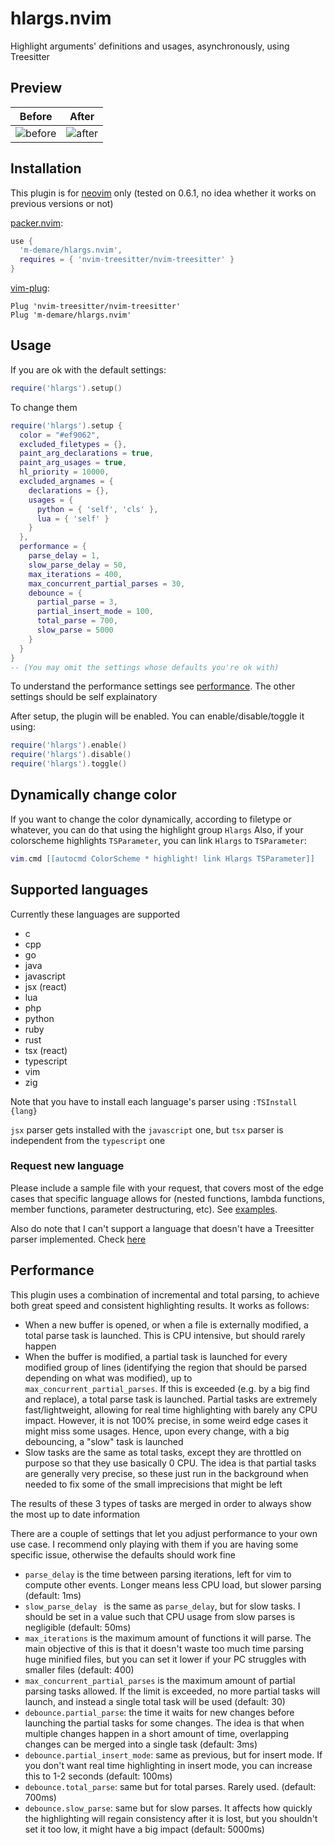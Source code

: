 # hlargs.nvim

Highlight arguments' definitions and usages, asynchronously, using Treesitter


## Preview

| Before | After |
| --- | ----------- |
| ![before](https://user-images.githubusercontent.com/34817965/153656813-8c037f48-70a8-486d-890a-484695b33067.png) | ![after](https://user-images.githubusercontent.com/34817965/153656820-65bc6144-c4e7-4b5c-a671-0ada8cd8c0eb.png) |


## Installation
This plugin is for [neovim](https://neovim.io/) only (tested on 0.6.1, no idea whether it works on
previous versions or not)

[packer.nvim](https://github.com/wbthomason/packer.nvim):
```lua
use {
  'm-demare/hlargs.nvim',
  requires = { 'nvim-treesitter/nvim-treesitter' }
}
```

[vim-plug](https://github.com/junegunn/vim-plug):
```vim
Plug 'nvim-treesitter/nvim-treesitter'
Plug 'm-demare/hlargs.nvim'
```

## Usage

If you are ok with the default settings:
```lua
require('hlargs').setup()
```

To change them
```lua
require('hlargs').setup {
  color = "#ef9062",
  excluded_filetypes = {},
  paint_arg_declarations = true,
  paint_arg_usages = true,
  hl_priority = 10000,
  excluded_argnames = {
    declarations = {},
    usages = {
      python = { 'self', 'cls' },
      lua = { 'self' }
    }
  },
  performance = {
    parse_delay = 1,
    slow_parse_delay = 50,
    max_iterations = 400,
    max_concurrent_partial_parses = 30,
    debounce = {
      partial_parse = 3,
      partial_insert_mode = 100,
      total_parse = 700,
      slow_parse = 5000
    }
  }
}
-- (You may omit the settings whose defaults you're ok with)
```

To understand the performance settings see [performance](#performance). The other settings should be
self explainatory

After setup, the plugin will be enabled. You can enable/disable/toggle it using:
```lua
require('hlargs').enable()
require('hlargs').disable()
require('hlargs').toggle()
```

## Dynamically change color
If you want to change the color dynamically, according to filetype or whatever, you can do that using the highlight group `Hlargs`
Also, if your colorscheme highlights `TSParameter`, you can link `Hlargs` to `TSParameter`:
```lua
vim.cmd [[autocmd ColorScheme * highlight! link Hlargs TSParameter]]
```

## Supported languages
Currently these languages are supported
- c
- cpp
- go
- java
- javascript
- jsx (react)
- lua
- php
- python
- ruby
- rust
- tsx (react)
- typescript
- vim
- zig

Note that you have to install each language's parser using `:TSInstall {lang}`

`jsx` parser gets installed with the `javascript` one, but `tsx` parser is independent from the
`typescript` one

### Request new language
Please include a sample file with your request, that covers most of the edge cases that specific
language allows for (nested functions, lambda functions, member functions, parameter destructuring,
etc). See [examples](https://github.com/m-demare/hlargs.nvim/tree/main/testfiles).

Also do note that I can't support a language that doesn't have a Treesitter parser implemented.
Check [here](https://github.com/nvim-treesitter/nvim-treesitter#supported-languages)


## Performance
This plugin uses a combination of incremental and total parsing, to achieve both great speed and
consistent highlighting results. It works as follows:
- When a new buffer is opened, or when a file is externally modified, a total parse task is
  launched. This is CPU intensive, but should rarely happen
- When the buffer is modified, a partial task is launched for every modified group of lines
  (identifying the region that should be parsed depending on what was modified), up to
  `max_concurrent_partial_parses`. If this is exceeded (e.g. by a big find and replace), a total
  parse task is launched. Partial tasks are extremely fast/lightweight, allowing for real time
  highlighting with barely any CPU impact. However, it is not 100% precise, in some weird edge cases
  it might miss some usages. Hence, upon every change, with a big debouncing, a "slow" task is
  launched
- Slow tasks are the same as total tasks, except they are throttled on purpose so that they use
  basically 0 CPU. The idea is that partial tasks are generally very precise, so these just run in
  the background when needed to fix some of the small imprecisions that might be left

The results of these 3 types of tasks are merged in order to always show the most up to date
information

There are a couple of settings that let you adjust performance to your own use case. I recommend
only playing with them if you are having some specific issue, otherwise the defaults should work
fine
- `parse_delay` is the time between parsing iterations, left for vim to compute other events. Longer
  means less CPU load, but slower parsing (default: 1ms)
- `slow_parse_delay ` is the same as `parse_delay`, but for slow tasks. I should be set in a value
  such that CPU usage from slow parses is negligible (default: 50ms)
- `max_iterations` is the maximum amount of functions it will parse. The main objective of this is
  that it doesn't waste too much time parsing huge minified files, but you can set it lower if your
  PC struggles with smaller files (default: 400)
- `max_concurrent_partial_parses` is the maximum amount of partial parsing tasks allowed. If the
  limit is exceeded, no more partial tasks will launch, and instead a single total task will be used
  (default: 30)
- `debounce.partial_parse`: the time it waits for new changes before launching the partial tasks for
  some changes. The idea is that when multiple changes happen in a short amount of time, overlapping
  changes can be merged into a single task (default: 3ms)
- `debounce.partial_insert_mode`: same as previous, but for insert mode. If you don't want real time
  highlighting in insert mode, you can increase this to 1-2 seconds (default: 100ms)
- `debounce.total_parse`: same but for total parses. Rarely used. (default: 700ms)
- `debounce.slow_parse`: same but for slow parses. It affects how quickly the highlighting will
  regain consistency after it is lost, but you shouldn't set it too low, it might have a big impact
  (default: 5000ms)

